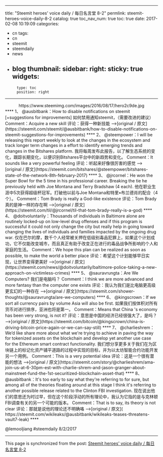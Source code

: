 
---
title: "Steemit heroes' voice daily  / 每日名言堂 8-2"
permlink: steemit-heroes-voice-daily-8-2
catalog: true
toc_nav_num: true
toc: true
date: 2017-02-08 10:19:09
categories:
- cn
tags:
- cn
- steemit
- steemdaily
- news
- blog
thumbnail: 
sidebar:
    right:
        sticky: true
widgets:
    -
        type: toc
        position: right
---


<center>https://www.steemimg.com/images/2016/08/17/hero2c9de.jpg</center>
****
1、	@ausbitbank：How to disable notifications on steemit [+suggestions for improvements]
如何禁用通知steemit，（需要改进的建议）
Comment：Acquire a new skill
评论：获得一种新技能
-->[original / 原文](https://steemit.com/steemit/@ausbitbank/how-to-disable-notifications-on-steemit-suggestions-for-improvements)
****
2、	@steempower：I will be releasing this report weekly to look at the changes in the ecosystem and track longer term changes in a effort to identify emerging trends and changes in the Bitshares platform.
我将每周发布此报告，以了解生态系统的变化，跟踪长期变化，以便识别Bitshares平台中的新趋势和变化。
Comment：It sounds like a very powerful feeling
评论：听起来好像很厉害的感觉
-->[original / 原文](https://steemit.com/bitshares/@steempower/bitshares-state-of-the-network-8th-february-2017)
****
3、	@jrcornel：He won the Super Bowl for the 5 time in his professional career. Breaking the tie he previously held with Joe Montana and Terry Bradshaw (4 each).
他在职业生涯中5次获得超级杯冠军。打破他以前与Joe Montana和特里•布兰德肖的配合（4个）。
Comment：Tom Brady is really a God-like existence
评论：Tom Brady真的是神一样的存在啊
-->[original / 原文](https://steemit.com/til/@jrcornel/til-that-tom-brady-really-is-a-god)
****
4、	@doitvoluntarily：Thousands of individuals in Baltimore alone are routinely locked-up on low-level drug offenses and if this program is successful it could not only change the city but really help in going toward changing the lives of individuals and families impacted by the ongoing drug war.
仅在巴尔的摩，数千个人经常被关押在低级别毒品犯罪上，如果这个计划成功，它不仅能改变城市，而且真正有助于改变正在进行的毒品战争所影响的个人和家庭的生活。
Comment：We hope this plan can be realized as soon as possible, to make the world a better place
评论：希望这个计划能够早日实现，让世界变得更美好
-->[original / 原文](https://steemit.com/news/@doitvoluntarily/baltimore-police-taking-a-new-approach-on-victimless-crimes)
****
5、	@sauravrungta：Are We Computers?
我们是电脑吗？
Comment：I think we are more advanced and more fantasy than the computer one exists
评论：我认为我们是比电脑更高级更玄幻的一种存在
-->[original / 原文](https://steemit.com/shower-thoughts/@sauravrungta/are-we-computers)
****
6、	@kingscrown：If we sort all currency pairs by volume Asia will also be first.
如果我们按体积对所有货币对进行排序，亚洲也将是第一。
Comment：Means that China 's economy has been very strong, is not it?
评论：意思是中国的经济已经很强大了，是吗？
-->[original / 原文](https://steemit.com/bitcoin/@kingscrown/china-is-driving-bitcoin-price-again-or-we-can-say-still)
****
7、	@charlieshrem：We’d like share more about what we're trying to achieve in paving the way for tokenized assets on the blockchain and develop yet another use case for the Ethereum smart contract functionality.
我们想分享更多关于我们在为区块链上的标记化资产铺平道路的过程中实现的目标，并为以太坊智能合约功能开发另一个用例。
Comment：This is a very potential idea
评论：这是一个很有潜能的想法
-->[original / 原文](https://steemit.com/story/@charlieshrem/ama-join-us-at-6-30pm-est-with-charlie-shrem-and-jason-granger-about-mainstreet-fund-the-1st-securitized-blockchain-asset-that)
****
8、	@ausbitbank：It's too early to say what they're referring to for sure, but among all of the theories floating around at this stage I think it's referring to another possible release related to the Clinton FBI investigation.
现在说出他们的意思还为时过早，但在这个阶段浮动的所有理论中，我认为它指的是与克林顿FBI调查有关的另一个可能的版本。
Comment：That is to say, its theory is not clear
评论：那就是说他的理论还不明确咯
-->[original / 原文]( https://steemit.com/wikileaks/@ausbitbank/wikileaks-teases-threatens-vault7-leak)
****

   @lemooljiang  #steemdaily  8/2/2017

- - -

This page is synchronized from the post: [Steemit heroes' voice daily  / 每日名言堂 8-2](https://steemit.com/@lemooljiang/steemit-heroes-voice-daily-8-2)
